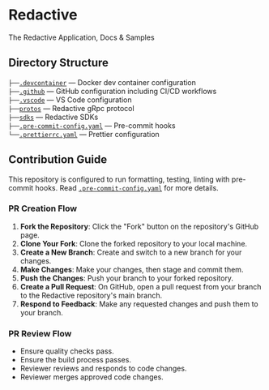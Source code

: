# Redactive

The Redactive Application, Docs & Samples

## Directory Structure

`├──`[`.devcontainer`](.devcontainer/) — Docker dev container configuration<br>
`├──`[`.github`](.github/) — GitHub configuration including CI/CD workflows<br>
`├──`[`.vscode`](.vscode/) — VS Code configuration<br>
`├──`[`protos`](protos/) — Redactive gRpc protocol<br>
`├──`[`sdks`](sdks) — Redactive SDKs<br>
`├──`[`.pre-commit-config.yaml`](.pre-commit-config.yaml) — Pre-commit hooks<br>
`└──`[`.prettierrc.yaml`](.prettierrc.yaml) — Prettier configuration<br>

## Contribution Guide

This repository is configured to run formatting, testing, linting with pre-commit hooks. Read [`.pre-commit-config.yaml`](.pre-commit-config.yaml) for more details.

### PR Creation Flow

1. **Fork the Repository**: Click the "Fork" button on the repository's GitHub page.
2. **Clone Your Fork**: Clone the forked repository to your local machine.
3. **Create a New Branch**: Create and switch to a new branch for your changes.
4. **Make Changes**: Make your changes, then stage and commit them.
5. **Push the Changes**: Push your branch to your forked repository.
6. **Create a Pull Request**: On GitHub, open a pull request from your branch to the Redactive repository's main branch.
7. **Respond to Feedback**: Make any requested changes and push them to your branch.

### PR Review Flow

- Ensure quality checks pass.
- Ensure the build process passes.
- Reviewer reviews and responds to code changes.
- Reviewer merges approved code changes.
